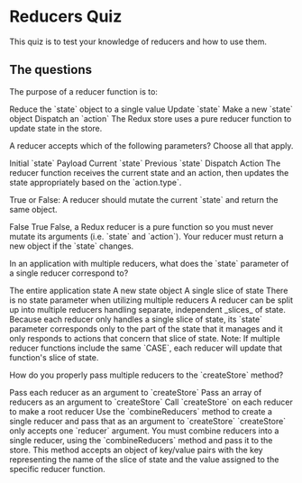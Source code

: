 # Reducers Quiz

This quiz is to test your knowledge of reducers and how to use them.

## The questions

<quiz>
  <question>
    <p>
      The purpose of a reducer function is to:
    </p>
    <answer>Reduce the `state` object to a single value</answer>
    <answer correct>Update `state`</answer>
    <answer>Make a new `state` object</answer>
    <answer>Dispatch an `action`</answer>
    <explanation>
      The Redux store uses a pure reducer function to update state in the store.
    </explanation>
  </question>
</quiz>
<quiz>
  <question multiple>
    <p>
      A reducer accepts which of the following parameters? Choose all that apply.
    </p>
    <answer>Initial `state`</answer>
    <answer>Payload</answer>
    <answer correct>Current `state`</answer>
    <answer>Previous `state`</answer>
    <answer>Dispatch</answer>
    <answer correct>Action</answer>
    <explanation>
      The reducer function receives the current state and an action, then
      updates the state appropriately based on the `action.type`.
    </explanation>
  </question>
</quiz>
<quiz>
  <question>
    <p>
      True or False: A reducer should mutate the current `state` and return the same object.
    </p>
    <answer correct> False </answer>
    <answer> True </answer>
    <explanation>
      False, a Redux reducer is a pure function so you must never mutate its
      arguments (i.e. `state` and `action`). Your reducer must return a new
      object if the `state` changes.
    </explanation>
  </question>
</quiz>
<quiz>
  <question>
    <p>
      In an application with multiple reducers, what does the `state` parameter
      of a single reducer correspond to?
    </p>
    <answer>The entire application state</answer>
    <answer>A new state object</answer>
    <answer correct>A single slice of state
    </answer>
    <answer>There is no state parameter when utilizing multiple reducers
    </answer>
    <explanation>
      A reducer can be split up into multiple reducers handling separate,
      independent _slices_ of state. Because each reducer only handles a single
      slice of state, its `state` parameter corresponds only to the part of
      the state that it manages and it only responds to actions that concern
      that slice of state. Note: If multiple reducer functions include the same
      `CASE`, each reducer will update that function's slice of state.
    </explanation>
  </question>
</quiz>
<quiz>
  <question>
    <p>
      How do you properly pass multiple reducers to the `createStore` method?
    </p>
    <answer>Pass each reducer as an argument to `createStore`</answer>
    <answer>Pass an array of reducers as an argument to `createStore`</answer>
    <answer>Call `createStore` on each reducer to make a root reducer</answer>
    <answer correct>Use the `combineReducers` method to create a single reducer
    and pass that as an argument to `createStore`</answer>
    <explanation>
  `createStore` only accepts one `reducer` argument. You must combine
  reducers into a single reducer, using the `combineReducers` method and pass it
  to the store. This method accepts an object of key/value pairs with the key
  representing the name of the slice of state and the value assigned to the
  specific reducer function.
    </explanation>
  </question>
</quiz>
